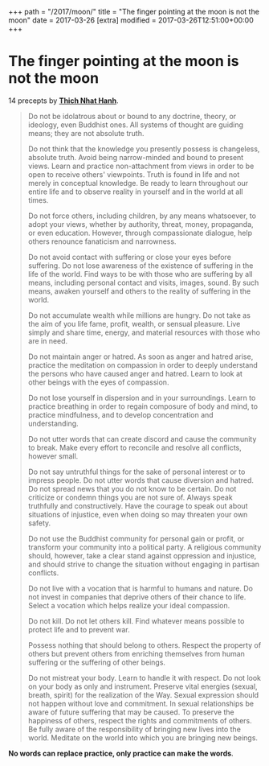 +++
path = "/2017/moon/"
title = "The finger pointing at the moon is not the moon"
date = 2017-03-26
[extra]
modified = 2017-03-26T12:51:00+00:00
+++
# The finger pointing at the moon is not the moon


14 precepts by [**Thich Nhat Hanh**][1].

> Do not be idolatrous about or bound to any doctrine, theory, or ideology,
  even Buddhist ones. All systems of thought are guiding means;
  they are not absolute truth.
>
> Do not think that the knowledge you presently possess is changeless,
  absolute truth. Avoid being narrow-minded and bound to present views.
  Learn and practice non-attachment from views in order to be open to receive
  others' viewpoints. Truth is found in life and not merely in conceptual
  knowledge. Be ready to learn throughout our entire life and to observe
  reality in yourself and in the world at all times.
>
> Do not force others, including children, by any means whatsoever, to adopt
  your views, whether by authority, threat, money, propaganda, or even
  education. However, through compassionate dialogue, help others renounce
  fanaticism and narrowness.
>
> Do not avoid contact with suffering or close your eyes before suffering.
  Do not lose awareness of the existence of suffering in the life of the world.
  Find ways to be with those who are suffering by all means, including
  personal contact and visits, images, sound. By such means, awaken yourself
  and others to the reality of suffering in the world.
>
> Do not accumulate wealth while millions are hungry.
  Do not take as the aim of you life fame, profit, wealth, or sensual pleasure.
  Live simply and share time, energy, and material resources with those
  who are in need.
>
> Do not maintain anger or hatred. As soon as anger and hatred arise,
  practice the meditation on compassion in order to deeply understand
  the persons who have caused anger and hatred.
  Learn to look at other beings with the eyes of compassion.
>
> Do not lose yourself in dispersion and in your surroundings.
  Learn to practice breathing in order to regain composure of body and mind,
  to practice mindfulness, and to develop concentration and understanding.
>
> Do not utter words that can create discord and cause the community to break.
  Make every effort to reconcile and resolve all conflicts, however small.
>
> Do not say untruthful things for the sake of personal interest or
  to impress people. Do not utter words that cause diversion and hatred.
  Do not spread news that you do not know to be certain.
  Do not criticize or condemn things you are not sure of.
  Always speak truthfully and constructively.
  Have the courage to speak out about situations of injustice,
  even when doing so may threaten your own safety.
>
> Do not use the Buddhist community for personal gain or profit,
  or transform your community into a political party.
  A religious community should, however, take a clear stand
  against oppression and injustice, and should strive to change
  the situation without engaging in partisan conflicts.
>
> Do not live with a vocation that is harmful to humans and nature.
  Do not invest in companies that deprive others of their chance to life.
  Select a vocation which helps realize your ideal compassion.
>
> Do not kill. Do not let others kill.
  Find whatever means possible to protect life and to prevent war.
>
> Possess nothing that should belong to others.
  Respect the property of others but prevent others
  from enriching themselves from human suffering
  or the suffering of other beings.
>
> Do not mistreat your body.
  Learn to handle it with respect.
  Do not look on your body as only and instrument.
  Preserve vital energies (sexual, breath, spirit) for the realization
  of the Way.
  Sexual expression should not happen without love and commitment.
  In sexual relationships be aware of future suffering that may be caused.
  To preserve the happiness of others, respect the rights and commitments
  of others.
  Be fully aware of the responsibility of bringing new lives into the world.
  Meditate on the world into which you are bringing new beings.


**No words can replace practice, only practice can make the words**.


[1]: http://www.seaox.com/thich.html

